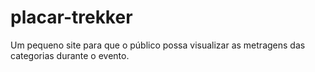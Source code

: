 # placar-trekker
Um pequeno site para que o público possa visualizar as metragens das categorias durante o evento.
